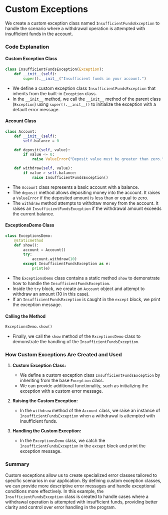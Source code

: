 # Custom Exceptions

We create a custom exception class named `InsufficientFundsException` to handle the scenario where a withdrawal operation is attempted with insufficient funds in the account. 
### Code Explanation

#### Custom Exception Class

```python
class InsufficientFundsException(Exception):
    def __init__(self):
        super().__init__("Insufficient funds in your account.")
```

- We define a custom exception class `InsufficientFundsException` that inherits from the built-in `Exception` class.
- In the `__init__` method, we call the `__init__` method of the parent class (`Exception`) using `super().__init__()` to initialize the exception with a default error message.

#### Account Class

```python
class Account:
    def __init__(self):
        self.balance = 0

    def deposit(self, value):
        if value <= 0:
            raise ValueError("Deposit value must be greater than zero.")

    def withdraw(self, value):
        if value > self.balance:
            raise InsufficientFundsException()
```

- The `Account` class represents a basic account with a balance.
- The `deposit` method allows depositing money into the account. It raises a `ValueError` if the deposited amount is less than or equal to zero.
- The `withdraw` method attempts to withdraw money from the account. It raises an `InsufficientFundsException` if the withdrawal amount exceeds the current balance.

#### ExceptionsDemo Class

```python
class ExceptionsDemo:
    @staticmethod
    def show():
        account = Account()
        try:
            account.withdraw(10)
        except InsufficientFundsException as e:
            print(e)
```

- The `ExceptionsDemo` class contains a static method `show` to demonstrate how to handle the `InsufficientFundsException`.
- Inside the `try` block, we create an `Account` object and attempt to withdraw an amount (10 in this case).
- If an `InsufficientFundsException` is caught in the `except` block, we print the exception message.

#### Calling the Method

```python
ExceptionsDemo.show()
```

- Finally, we call the `show` method of the `ExceptionsDemo` class to demonstrate the handling of the `InsufficientFundsException`.

### How Custom Exceptions Are Created and Used

1. **Custom Exception Class:**
   - We define a custom exception class `InsufficientFundsException` by inheriting from the base `Exception` class.
   - We can provide additional functionality, such as initializing the exception with a custom error message.

2. **Raising the Custom Exception:**
   - In the `withdraw` method of the `Account` class, we raise an instance of `InsufficientFundsException` when a withdrawal is attempted with insufficient funds.

3. **Handling the Custom Exception:**
   - In the `ExceptionsDemo` class, we catch the `InsufficientFundsException` in the `except` block and print the exception message.

### Summary

Custom exceptions allow us to create specialized error classes tailored to specific scenarios in our application. By defining custom exception classes, we can provide more descriptive error messages and handle exceptional conditions more effectively. In this example, the `InsufficientFundsException` class is created to handle cases where a withdrawal operation is attempted with insufficient funds, providing better clarity and control over error handling in the program.